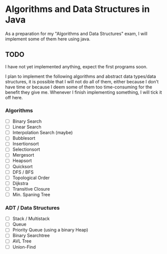 # Algorithms and Data Structures in Java

As a preparation for my "Algorithms and Data Structures" exam, I will implement some of them here using java.

## TODO
I have not yet implemented anything, expect the first programs soon.

I plan to implement the following algorithms and abstract data types/data structures, it is possible that I will not do all of them, either because I don't have time or because I deem some of them too time-consuming for the benefit they give me.
Whenever I finish implementing something, I will tick it off here.

### Algorithms
- [ ] Binary Search
- [ ] Linear Search
- [ ] Interpolation Search (maybe)
- [ ] Bubblesort
- [ ] Insertionsort
- [ ] Selectionsort
- [ ] Mergesort
- [ ] Heapsort
- [ ] Quicksort
- [ ] DFS / BFS
- [ ] Topological Order
- [ ] Dijkstra
- [ ] Transitive Closure
- [ ] Min. Spaning Tree

### ADT / Data Structures
- [ ] Stack / Multistack
- [ ] Queue
- [ ] Priority Queue (using a binary Heap)
- [ ] Binary Searchtree
- [ ] AVL Tree
- [ ] Union-Find
